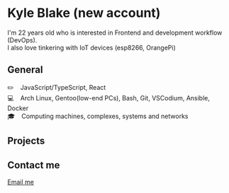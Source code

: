 # Kyle Blake (new account)
I'm 22 years old who is interested in Frontend and development workflow (DevOps). <br />
I also love tinkering with IoT devices (esp8266, OrangePi)

## General
✏️ &ensp; JavaScript/TypeScript, React <br/>
💻 &ensp; Arch Linux, Gentoo(low-end PCs), Bash, Git, VSCodium, Ansible, Docker <br/>
🎓 &ensp; Computing machines, complexes, systems and networks

## Projects
## Contact me
<a href="mailto:&#x63;&#x6F;&#x6E;&#x74;&#x61;&#x63;&#x74;&commat;&#x6B;&#x79;&#x63;&#x65;&#x62;&#x6C;&#x61;&#x6B;&#x65;&period;&#x63;&#x6F;&#x6D;">Email me</a>
